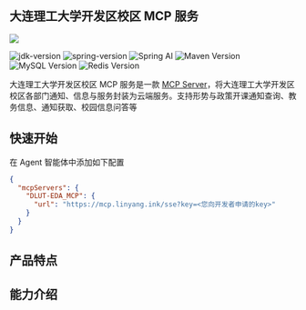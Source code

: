 ## 大连理工大学开发区校区 MCP 服务

[![](https://img.shields.io/badge/Version-1.0.0-brightgreen)]()

![jdk-version](https://img.shields.io/badge/Java-v21.0.7-blue?style=flat-square&logo=java&labelColor=gray)  ![spring-version](https://img.shields.io/badge/SpringBoot-v3.3.0-deepgreen?style=flat-square&logo=spring-boot&labelColor=gray&logoColor=white)  ![Spring AI](https://img.shields.io/static/v1?label=Spring%20AI&message=1.0.0-M6&color=blue&logo=spring)  ![Maven Version](https://img.shields.io/badge/Maven-3.9.9-orange?logo=apachemaven)  ![MySQL Version](https://img.shields.io/badge/MySQL-8.4.5-blue?logo=mysql)  ![Redis Version](https://img.shields.io/static/v1?label=Redis&message=7.4.2&color=brightgreen&logo=redis)

大连理工大学开发区校区 MCP 服务是一款 [MCP Server](https://modelcontextprotocol.io/introduction)，将大连理工大学开发区校区各部门通知、信息与服务封装为云端服务。支持形势与政策开课通知查询、教务信息、通知获取、校园信息问答等

## 快速开始
在 Agent 智能体中添加如下配置

```json
{
  "mcpServers": {
    "DLUT-EDA_MCP": {
      "url": "https://mcp.linyang.ink/sse?key=<您向开发者申请的key>"
    }
  }
}
```

## 产品特点

## 能力介绍

